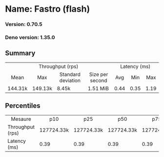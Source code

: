 # Name: Fastro (flash) 
  
  ### Version: 0.70.5
  ### Deno version: 1.35.0

## Summary
<table>
<tr>
    <td align="center" colspan="4">Throughput (rps)</td>
    <td align="center" colspan="3">Latency (ms)</td>
</tr>
<tr>
    <td align="center">Mean</td>
    <td align="center">Max</td>
    <td align="center">Standard deviation</td>
    <td align="center">Size per second</td>
    <td align="center">Avg</td>
    <td align="center">Min</td>
    <td align="center">Max</td>
</tr>
<tr>
    <td>144.31k</td>
    <td>149.13k</td>
    <td>8.45k</td>
    <td>1.51 MiB</td>
    <td>0.44</td>
    <td>0.35</td>
    <td>1.19</td>
</tr>
</table>

## Percentiles

<table>
<tr>
  <td align="center">Mesaure</td>
  <td align="center">p10</td>
  <td align="center">p25</td>
  <td align="center">p50</td>
  <td align="center">p75</td>
  <td align="center">p90</td>
  <td align="center">p95</td>
  <td align="center">p99</td>
</tr>
<tr>
  <td>Throughput (rps)</td>
  <td>127724.33k</td>
  <td>127724.33k</td>
  <td>127724.33k</td>
  <td>127724.33k</td>
  <td>149127.04k</td>
  <td>149127.04k</td>
  <td>149127.04k</td>
</tr>
<tr>
  <td>Latency (ms)</td>
  <td>0.39</td>
  <td>0.39</td>
  <td>0.39</td>
  <td>0.39</td>
  <td>0.47</td>
  <td>0.52</td>
  <td>0.60</td>
</tr>
</table>
